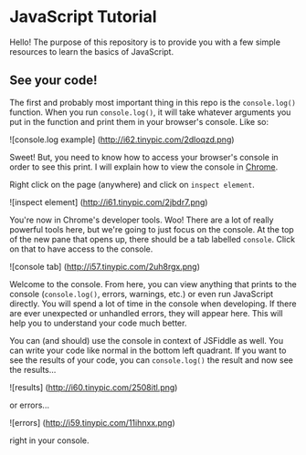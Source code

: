 # JavaScript Tutorial

Hello!  The purpose of this repository is to provide you with a few simple resources to learn the basics of JavaScript.

## See your code!

The first and probably most important thing in this repo is the `console.log()` function.  When you run `console.log()`, it will take whatever arguments you put in the function and print them in your browser's console.  Like so:



![console.log example]
(http://i62.tinypic.com/2dloqzd.png)



Sweet!  But, you need to know how to access your browser's console in order to see this print. I will explain how to view the console in [Chrome](https://www.google.com/intl/en/chrome/browser/desktop/index.html#brand=CHMB&utm_campaign=en&utm_source=en-ha-na-us-sk&utm_medium=ha).

Right click on the page (anywhere) and click on `inspect element`.



![inspect element]
(http://i61.tinypic.com/2jbdr7.png)



You're now in Chrome's developer tools.  Woo!  There are a lot of really powerful tools here, but we're going to just focus on the console.  At the top of the new pane that opens up, there should be a tab labelled `console`.  Click on that to have access to the console.



![console tab]
(http://i57.tinypic.com/2uh8rgx.png)


Welcome to the console.  From here, you can view anything that prints to the console (`console.log()`, errors, warnings, etc.) or even run JavaScript directly.  You will spend a lot of time in the console when developing. If there are ever unexpected or unhandled errors, they will appear here.  This will help you to understand your code much better.

You can (and should) use the console in context of JSFiddle as well.  You can write your code like normal in the bottom left quadrant.  If you want to see the results of your code, you can `console.log()` the result and now see the results...

![results]
(http://i60.tinypic.com/2508itl.png)

or errors...

![errors]
(http://i59.tinypic.com/11ihnxx.png)

right in your console.
